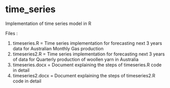 # time_series
Implementation of time series model in R 

Files : 
1. timeseries.R = Time series implementation for forecasting next 3 years data for Australian Monthly Gas production
2. timeseries2.R = Time series implementation for forecasting next 3 years of data for Quarterly production of woollen yarn in Australia
3. timeseries.docx = Document explaining the steps of timeseries.R code in detail
4. timeseries2.docx = Document explaining the steps of timeseries2.R code in detail
